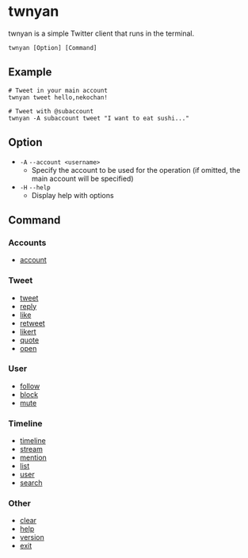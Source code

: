 # twnyan

twnyan is a simple Twitter client that runs in the terminal.

```
twnyan [Option] [Command]
```

## Example

```
# Tweet in your main account
twnyan tweet hello,nekochan!

# Tweet with @subaccount
twnyan -A subaccount tweet "I want to eat sushi..."
```

## Option

- `-A` `--account <username>`
  - Specify the account to be used for the operation (if omitted, the main account will be specified)
- `-H` `--help`
  - Display help with options

## Command

### Accounts

- [account](./account.md)

### Tweet

- [tweet](./tweet.md)
- [reply](./reply.md)
- [like](./like.md)
- [retweet](./retweet.md)
- [likert](./likert.md)
- [quote](./quote.md)
- [open](./open.md)

### User

- [follow](./follow.md)
- [block](./block.md)
- [mute](./mute.md)

### Timeline

- [timeline](./timeline.md)
- [stream](./stream.md)
- [mention](./mention.md)
- [list](./list.md)
- [user](./user.md)
- [search](./search.md)

### Other

- [clear](./clear.md)
- [help](./help.md)
- [version](./version.md)
- [exit](./exit.md)
